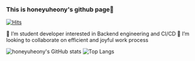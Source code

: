 ### This is honeyuheony's github page👋
<!--
**honeyuheony/honeyuheony** is a ✨ _special_ ✨ repository because its `README.md` (this file) appears on your GitHub profile.
-->

[![Hits](https://hits.seeyoufarm.com/api/count/incr/badge.svg?url=https%3A%2F%2Fgithub.com%2Fhoneyuheony&count_bg=%2379C83D&title_bg=%23555555&icon=&icon_color=%23E7E7E7&title=hits&edge_flat=false)](https://hits.seeyoufarm.com)

🌱 I’m student developer interested in Backend engineering and CI/CD 
🤔 I’m looking to collaborate on efficient and joyful work process  

![honeyuheony's GitHub stats](https://github-readme-stats.vercel.app/api?username=honeyuheony&theme=buefy&show_icons=true&hide_border=true)
![Top Langs](https://github-readme-stats.vercel.app/api/top-langs/?username=honeyuheony&layout=compact)
